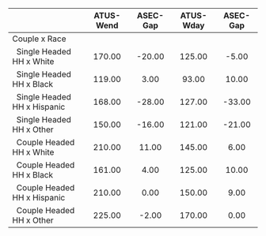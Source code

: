 
|                      |    ATUS-Wend |     ASEC-Gap |    ATUS-Wday |     ASEC-Gap |
| -------------------- | :----------: | :----------: | :----------: | :----------: |
| Couple x Race        |              |              |              |              |
| &nbsp;&nbsp;Single Headed HH x White |       170.00 |       -20.00 |       125.00 |        -5.00 |
| &nbsp;&nbsp;Single Headed HH x Black |       119.00 |         3.00 |        93.00 |        10.00 |
| &nbsp;&nbsp;Single Headed HH x Hispanic |       168.00 |       -28.00 |       127.00 |       -33.00 |
| &nbsp;&nbsp;Single Headed HH x Other |       150.00 |       -16.00 |       121.00 |       -21.00 |
| &nbsp;&nbsp;Couple Headed HH x White |       210.00 |        11.00 |       145.00 |         6.00 |
| &nbsp;&nbsp;Couple Headed HH x Black |       161.00 |         4.00 |       125.00 |        10.00 |
| &nbsp;&nbsp;Couple Headed HH x Hispanic |       210.00 |         0.00 |       150.00 |         9.00 |
| &nbsp;&nbsp;Couple Headed HH x Other |       225.00 |        -2.00 |       170.00 |         0.00 |

